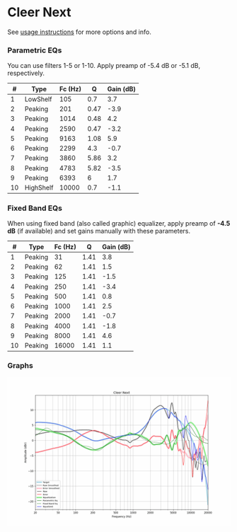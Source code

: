 # Cleer Next
See [usage instructions](https://github.com/jaakkopasanen/AutoEq#usage) for more options and info.

### Parametric EQs
You can use filters 1-5 or 1-10. Apply preamp of -5.4 dB or -5.1 dB, respectively.

|   # | Type      |   Fc (Hz) |    Q |   Gain (dB) |
|-----|-----------|-----------|------|-------------|
|   1 | LowShelf  |       105 | 0.7  |         3.7 |
|   2 | Peaking   |       201 | 0.47 |        -3.9 |
|   3 | Peaking   |      1014 | 0.48 |         4.2 |
|   4 | Peaking   |      2590 | 0.47 |        -3.2 |
|   5 | Peaking   |      9163 | 1.08 |         5.9 |
|   6 | Peaking   |      2299 | 4.3  |        -0.7 |
|   7 | Peaking   |      3860 | 5.86 |         3.2 |
|   8 | Peaking   |      4783 | 5.82 |        -3.5 |
|   9 | Peaking   |      6393 | 6    |         1.7 |
|  10 | HighShelf |     10000 | 0.7  |        -1.1 |

### Fixed Band EQs
When using fixed band (also called graphic) equalizer, apply preamp of **-4.5 dB** (if available) and set gains manually with these parameters.

|   # | Type    |   Fc (Hz) |    Q |   Gain (dB) |
|-----|---------|-----------|------|-------------|
|   1 | Peaking |        31 | 1.41 |         3.8 |
|   2 | Peaking |        62 | 1.41 |         1.5 |
|   3 | Peaking |       125 | 1.41 |        -1.5 |
|   4 | Peaking |       250 | 1.41 |        -3.4 |
|   5 | Peaking |       500 | 1.41 |         0.8 |
|   6 | Peaking |      1000 | 1.41 |         2.5 |
|   7 | Peaking |      2000 | 1.41 |        -0.7 |
|   8 | Peaking |      4000 | 1.41 |        -1.8 |
|   9 | Peaking |      8000 | 1.41 |         4.6 |
|  10 | Peaking |     16000 | 1.41 |         1.1 |

### Graphs
![](./Cleer%20Next.png)

